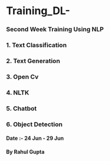 ﻿# Training_DL-
### Second Week Training Using NLP
### 1. Text Classification
### 2. Text Generation
### 3. Open Cv
### 4. NLTK
### 5. Chatbot
### 6. Object Detection
#### Date :- 24 Jun - 29 Jun 
#### By Rahul Gupta

